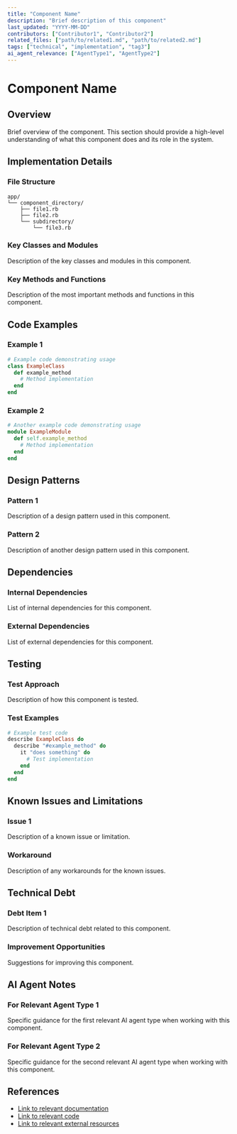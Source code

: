 ```yaml
---
title: "Component Name"
description: "Brief description of this component"
last_updated: "YYYY-MM-DD"
contributors: ["Contributor1", "Contributor2"]
related_files: ["path/to/related1.md", "path/to/related2.md"]
tags: ["technical", "implementation", "tag3"]
ai_agent_relevance: ["AgentType1", "AgentType2"]
---
```


# Component Name

## Overview

Brief overview of the component. This section should provide a high-level understanding of what this component does and its role in the system.

## Implementation Details

### File Structure
```
app/
└── component_directory/
    ├── file1.rb
    ├── file2.rb
    └── subdirectory/
        └── file3.rb
```

### Key Classes and Modules
Description of the key classes and modules in this component.

### Key Methods and Functions
Description of the most important methods and functions in this component.

## Code Examples

### Example 1
```ruby
# Example code demonstrating usage
class ExampleClass
  def example_method
    # Method implementation
  end
end
```

### Example 2
```ruby
# Another example code demonstrating usage
module ExampleModule
  def self.example_method
    # Method implementation
  end
end
```

## Design Patterns

### Pattern 1
Description of a design pattern used in this component.

### Pattern 2
Description of another design pattern used in this component.

## Dependencies

### Internal Dependencies
List of internal dependencies for this component.

### External Dependencies
List of external dependencies for this component.

## Testing

### Test Approach
Description of how this component is tested.

### Test Examples
```ruby
# Example test code
describe ExampleClass do
  describe "#example_method" do
    it "does something" do
      # Test implementation
    end
  end
end
```

## Known Issues and Limitations

### Issue 1
Description of a known issue or limitation.

### Workaround
Description of any workarounds for the known issues.

## Technical Debt

### Debt Item 1
Description of technical debt related to this component.

### Improvement Opportunities
Suggestions for improving this component.

## AI Agent Notes

### For Relevant Agent Type 1
Specific guidance for the first relevant AI agent type when working with this component.

### For Relevant Agent Type 2
Specific guidance for the second relevant AI agent type when working with this component.

## References

- [Link to relevant documentation](#)
- [Link to relevant code](#)
- [Link to relevant external resources](#) 